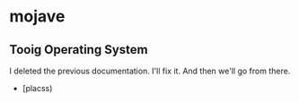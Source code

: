 # mojave
## Tooig Operating System

I deleted the previous documentation. I'll fix it. And then we'll go from there.

- [placss)